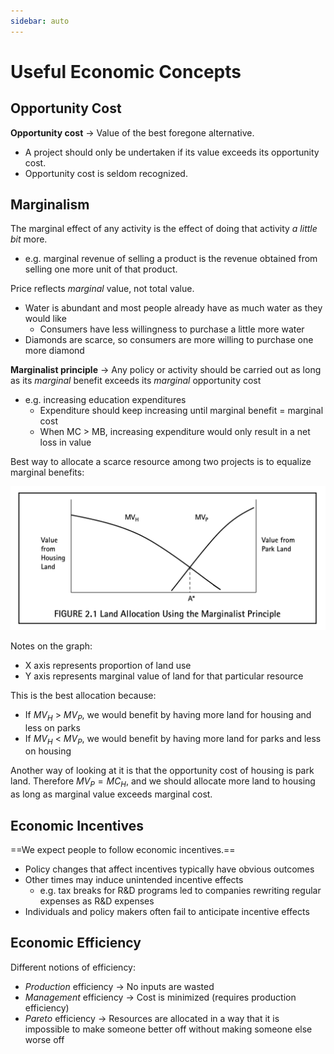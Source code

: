 ```yaml
---
sidebar: auto
---
```


# Useful Economic Concepts

## Opportunity Cost

**Opportunity cost** -> Value of the best foregone alternative.

* A project should only be undertaken if its value exceeds its opportunity cost.
* Opportunity cost is seldom recognized.

## Marginalism

The marginal effect of any activity is the effect of doing that activity *a little bit* more.

* e.g. marginal revenue of selling a product is the revenue obtained from selling one more unit of that product.

Price reflects *marginal* value, not total value.

* Water is abundant and most people already have as much water as they would like
  * Consumers have less willingness to purchase a little more water
* Diamonds are scarce, so consumers are more willing to purchase one more diamond

**Marginalist principle** -> Any policy or activity should be carried out as long as its *marginal* benefit exceeds its *marginal* opportunity cost

* e.g. increasing education expenditures
  * Expenditure should keep increasing until marginal benefit = marginal cost
  * When MC > MB, increasing expenditure would only result in a net loss in value

Best way to allocate a scarce resource among two projects is to equalize marginal benefits:

![Allocation through marginalist principle](./01-allocation.png)

Notes on the graph:

* X axis represents proportion of land use
* Y axis represents marginal value of land for that particular resource

This is the best allocation because:

* If $MV_H$ > $MV_P$, we would benefit by having more land for housing and less on parks
* If $MV_H$ < $MV_P$, we would benefit by having more land for parks and less on housing

Another way of looking at it is that the opportunity cost of housing is park land. Therefore $MV_P = MC_H$, and we should allocate more land to housing as long as marginal value exceeds marginal cost.

## Economic Incentives

==We expect people to follow economic incentives.==

* Policy changes that affect incentives typically have obvious outcomes
* Other times may induce unintended incentive effects
  * e.g. tax breaks for R&D programs led to companies rewriting regular expenses as R&D expenses
* Individuals and policy makers often fail to anticipate incentive effects

## Economic Efficiency

Different notions of efficiency:

* *Production* efficiency -> No inputs are wasted
* *Management* efficiency -> Cost is minimized (requires production efficiency)
* *Pareto* efficiency -> Resources are allocated in a way that it is impossible to make someone better off without making someone else worse off
